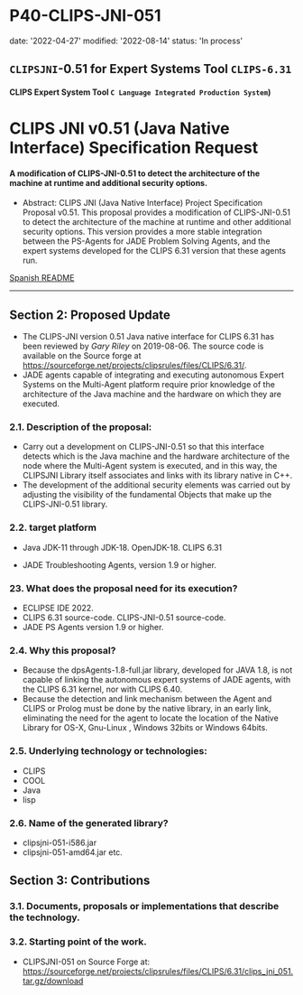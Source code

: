 # P40-CLIPS-JNI-051

date:  '2022-04-27'
modified:  '2022-08-14'
status:  'In process'


## `CLIPSJNI`-0.51 for Expert Systems Tool `CLIPS-6.31`
#### CLIPS Expert System Tool `C Language Integrated Production System`)

# CLIPS JNI v0.51 (Java Native Interface) Specification Request
#### A modification of CLIPS-JNI-0.51 to detect the architecture of the machine at runtime and additional security options.



- Abstract: CLIPS JNI (Java Native Interface) Project Specification Proposal v0.51. This proposal provides a modification of CLIPS-JNI-0.51 to detect the architecture of the machine at runtime and other additional security options. This version provides a more stable integration between the PS-Agents for JADE Problem Solving Agents, and the expert systems developed for the CLIPS 6.31 version that these agents run.


[Spanish README](README.md)

---


##   Section 2: Proposed Update
-  The CLIPS-JNI version 0.51 Java native interface for CLIPS 6.31 has been reviewed by _Gary Riley_ on 2019-08-06. The source code is available on the Source forge at <https://sourceforge.net/projects/clipsrules/files/CLIPS/6.31/>.
-  JADE agents capable of integrating and executing autonomous Expert Systems on the Multi-Agent platform require prior knowledge of the architecture of the Java machine and the hardware on which they are executed.

###  2.1. Description of the proposal:

-  Carry out a development on CLIPS-JNI-0.51 so that this interface detects which is the Java machine and the hardware architecture of the node where the Multi-Agent system is executed, and in this way, the CLIPSJNI Library itself associates and links with its library native in C++.
-  The development of the additional security elements was carried out by adjusting the visibility of the fundamental Objects that make up the CLIPS-JNI-0.51 library.

###  2.2. target platform
-  Java JDK-11 through JDK-18. OpenJDK-18. CLIPS 6.31
  
-  JADE Troubleshooting Agents, version 1.9 or higher.




###  23. What does the proposal need for its execution?
-  ECLIPSE IDE 2022.
-  CLIPS 6.31 source-code. CLIPS-JNI-0.51 source-code.
-  JADE PS Agents version 1.9 or higher.


###  2.4. Why this proposal?
-  Because the dpsAgents-1.8-full.jar library, developed for JAVA 1.8, is not capable of linking the autonomous expert systems of JADE agents, with the CLIPS 6.31 kernel, nor with CLIPS 6.40.
-  Because the detection and link mechanism between the Agent and CLIPS or Prolog must be done by the native library, in an early link, eliminating the need for the agent to locate the location of the Native Library for OS-X, Gnu-Linux , Windows 32bits or Windows 64bits.






###  2.5. Underlying technology or technologies:
-  CLIPS
-  COOL
-  Java
-  lisp








###  2.6. Name of the generated library?
-    clipsjni-051-i586.jar
-    clipsjni-051-amd64.jar
etc.










##   Section 3: Contributions




###  3.1. Documents, proposals or implementations that describe the technology.















###  3.2. Starting point of the work.
-   CLIPSJNI-051 on Source Forge at: https://sourceforge.net/projects/clipsrules/files/CLIPS/6.31/clips_jni_051.tar.gz/download










